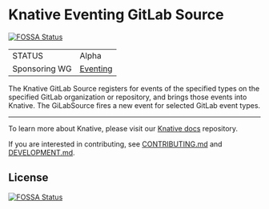 # Knative Eventing GitLab Source
[![FOSSA Status](https://app.fossa.com/api/projects/git%2Bgithub.com%2Fknative-extensions%2Feventing-gitlab.svg?type=shield)](https://app.fossa.com/projects/git%2Bgithub.com%2Fknative-extensions%2Feventing-gitlab?ref=badge_shield)


|               |                                                                                                                    |
| ------------- | ------------------------------------------------------------------------------------------------------------------ |
| STATUS        | Alpha                                                                                                              |
| Sponsoring WG | [Eventing](https://github.com/knative/community/blob/main/working-groups/WORKING-GROUPS.md#eventing)               |

The Knative GitLab Source registers for events of the specified types on the
specified GitLab organization or repository, and brings those events into
Knative. The GiLabSource fires a new event for selected GitLab event types.

---

To learn more about Knative, please visit our
[Knative docs](https://github.com/knative/docs) repository.

If you are interested in contributing, see [CONTRIBUTING.md](./CONTRIBUTING.md)
and [DEVELOPMENT.md](./DEVELOPMENT.md).


## License
[![FOSSA Status](https://app.fossa.com/api/projects/git%2Bgithub.com%2Fknative-extensions%2Feventing-gitlab.svg?type=large)](https://app.fossa.com/projects/git%2Bgithub.com%2Fknative-extensions%2Feventing-gitlab?ref=badge_large)